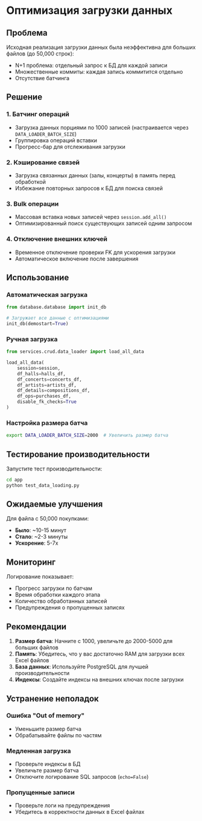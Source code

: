 # Оптимизация загрузки данных

## Проблема
Исходная реализация загрузки данных была неэффективна для больших файлов (до 50,000 строк):
- N+1 проблема: отдельный запрос к БД для каждой записи
- Множественные коммиты: каждая запись коммитится отдельно
- Отсутствие батчинга

## Решение

### 1. Батчинг операций
- Загрузка данных порциями по 1000 записей (настраивается через `DATA_LOADER_BATCH_SIZE`)
- Группировка операций вставки
- Прогресс-бар для отслеживания загрузки

### 2. Кэширование связей
- Загрузка связанных данных (залы, концерты) в память перед обработкой
- Избежание повторных запросов к БД для поиска связей

### 3. Bulk операции
- Массовая вставка новых записей через `session.add_all()`
- Оптимизированный поиск существующих записей одним запросом

### 4. Отключение внешних ключей
- Временное отключение проверки FK для ускорения загрузки
- Автоматическое включение после завершения

## Использование

### Автоматическая загрузка
```python
from database.database import init_db

# Загружает все данные с оптимизациями
init_db(demostart=True)
```

### Ручная загрузка
```python
from services.crud.data_loader import load_all_data

load_all_data(
    session=session,
    df_halls=halls_df,
    df_concerts=concerts_df,
    df_artists=artists_df,
    df_details=compositions_df,
    df_ops=purchases_df,
    disable_fk_checks=True
)
```

### Настройка размера батча
```bash
export DATA_LOADER_BATCH_SIZE=2000  # Увеличить размер батча
```

## Тестирование производительности

Запустите тест производительности:
```bash
cd app
python test_data_loading.py
```

## Ожидаемые улучшения

Для файла с 50,000 покупками:
- **Было**: ~10-15 минут
- **Стало**: ~2-3 минуты
- **Ускорение**: 5-7x

## Мониторинг

Логирование показывает:
- Прогресс загрузки по батчам
- Время обработки каждого этапа
- Количество обработанных записей
- Предупреждения о пропущенных записях

## Рекомендации

1. **Размер батча**: Начните с 1000, увеличьте до 2000-5000 для больших файлов
2. **Память**: Убедитесь, что у вас достаточно RAM для загрузки всех Excel файлов
3. **База данных**: Используйте PostgreSQL для лучшей производительности
4. **Индексы**: Создайте индексы на внешних ключах после загрузки

## Устранение неполадок

### Ошибка "Out of memory"
- Уменьшите размер батча
- Обрабатывайте файлы по частям

### Медленная загрузка
- Проверьте индексы в БД
- Увеличьте размер батча
- Отключите логирование SQL запросов (`echo=False`)

### Пропущенные записи
- Проверьте логи на предупреждения
- Убедитесь в корректности данных в Excel файлах 
